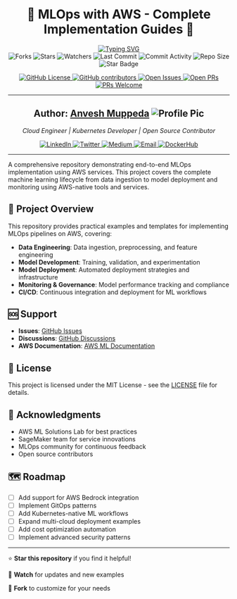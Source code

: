 <!-- # MLOps with AWS - Complete Implementation Guides

[![License: MIT](https://img.shields.io/badge/License-MIT-yellow.svg)](https://opensource.org/licenses/MIT)
[![Python](https://img.shields.io/badge/Python-3.8%2B-blue.svg)](https://www.python.org/downloads/)
[![AWS](https://img.shields.io/badge/AWS-Cloud-orange.svg)](https://aws.amazon.com/) -->

<div align="center"> 
  <h1>🚀 MLOps with AWS - Complete Implementation Guides 🌟</h1>
  <a href="https://github.com/anveshmuppeda/mlops"><img src="https://readme-typing-svg.demolab.com?font=italic&weight=700&size=18&duration=4000&pause=1000&color=F727A9&center=true&width=600&lines=Learn+mlops+with+hands-on+guides+and+practical+examples." alt="Typing SVG" /> </a>  
  <br>
  <img src="https://img.shields.io/github/forks/anveshmuppeda/mlops" alt="Forks"/>
  <img src="https://img.shields.io/github/stars/anveshmuppeda/mlops" alt="Stars"/>
  <img src="https://img.shields.io/github/watchers/anveshmuppeda/mlops" alt="Watchers"/>
  <img src="https://img.shields.io/github/last-commit/anveshmuppeda/mlops" alt="Last Commit"/>
  <img src="https://img.shields.io/github/commit-activity/m/anveshmuppeda/mlops" alt="Commit Activity"/>
  <img src="https://img.shields.io/github/repo-size/anveshmuppeda/mlops" alt="Repo Size"/>
  <img src="https://img.shields.io/static/v1?label=%F0%9F%8C%9F&message=If%20Useful&style=style=flat&color=BC4E99" alt="Star Badge"/>

  <!-- <img src="https://awesome.re/badge.svg" alt="Awesome"/> -->
  <a href="https://github.com/anveshmuppeda/mlops/blob/main/LICENSE"> <img src="https://img.shields.io/github/license/anveshmuppeda/mlops" alt="GitHub License"/> </a>
  <a href="https://github.com/anveshmuppeda/mlops/graphs/contributors"> <img src="https://img.shields.io/github/contributors/anveshmuppeda/mlops" alt="GitHub contributors"/> </a>
  <a href="https://github.com/anveshmuppeda/mlops/issues">  <img src="https://img.shields.io/github/issues/anveshmuppeda/mlops" alt="Open Issues"/> </a>
  <a href="https://github.com/anveshmuppeda/mlops/pulls"> <img src="https://img.shields.io/github/issues-pr-raw/anveshmuppeda/mlops" alt="Open PRs"/> </a>
  <a href="https://github.com/anveshmuppeda/mlops/pulls"> <img src="https://img.shields.io/badge/PRs-welcome-brightgreen.svg?style=flat-square" alt="PRs Welcome"/> </a>
</div>

---  

<div align="center">
  <h2><b>Author: <a href="https://github.com/anveshmuppeda">Anvesh Muppeda</a> <img src="https://avatars.githubusercontent.com/u/115966808?v=4&s=20" alt="Profile Pic"/></b></h2>
  <p> 
    <i>Cloud Engineer | Kubernetes Developer | Open Source Contributor</i>
  </p>
  <a href="https://www.linkedin.com/in/anveshmuppeda/"> <img src="https://img.shields.io/badge/LinkedIn-Connect-blue?logo=linkedin&style=flat" alt="LinkedIn"/> </a>
  <a href="https://twitter.com/Anvesh66743877"> <img src="https://img.shields.io/badge/Twitter-Follow-blue?logo=twitter&style=flat" alt="Twitter"/> </a>
  <a href="https://medium.com/@muppedaanvesh"> <img src="https://img.shields.io/badge/Medium-Blog-black?logo=medium&style=flat" alt="Medium"/> </a>
  <a href="mailto:muppedaanvesh@gmail.com"> <img src="https://img.shields.io/badge/Email-Contact%20Me-red?logo=gmail&style=flat" alt="Email"/> </a>
  <a href="https://hub.docker.com/u/anvesh35"> <img src="https://img.shields.io/badge/DockerHub-Profile-blue?logo=docker&style=flat" alt="DockerHub"/> </a>
</div>  

---  

A comprehensive repository demonstrating end-to-end MLOps implementation using AWS services. This project covers the complete machine learning lifecycle from data ingestion to model deployment and monitoring using AWS-native tools and services.

## 🎯 Project Overview

This repository provides practical examples and templates for implementing MLOps pipelines on AWS, covering:

- **Data Engineering**: Data ingestion, preprocessing, and feature engineering
- **Model Development**: Training, validation, and experimentation
- **Model Deployment**: Automated deployment strategies and infrastructure
- **Monitoring & Governance**: Model performance tracking and compliance
- **CI/CD**: Continuous integration and deployment for ML workflows


## 🆘 Support

- **Issues**: [GitHub Issues](https://github.com/anveshmuppeda/mlops/issues)
- **Discussions**: [GitHub Discussions](https://github.com/anveshmuppeda/mlops/discussions)
- **AWS Documentation**: [AWS ML Documentation](https://docs.aws.amazon.com/machine-learning/)

## 📄 License

This project is licensed under the MIT License - see the [LICENSE](LICENSE) file for details.

## 🙏 Acknowledgments

- AWS ML Solutions Lab for best practices
- SageMaker team for service innovations
- MLOps community for continuous feedback
- Open source contributors

## 🗺️ Roadmap

- [ ] Add support for AWS Bedrock integration
- [ ] Implement GitOps patterns
- [ ] Add Kubernetes-native ML workflows
- [ ] Expand multi-cloud deployment examples
- [ ] Add cost optimization automation
- [ ] Implement advanced security patterns

---

⭐ **Star this repository** if you find it helpful!

🔔 **Watch** for updates and new examples

🍴 **Fork** to customize for your needs